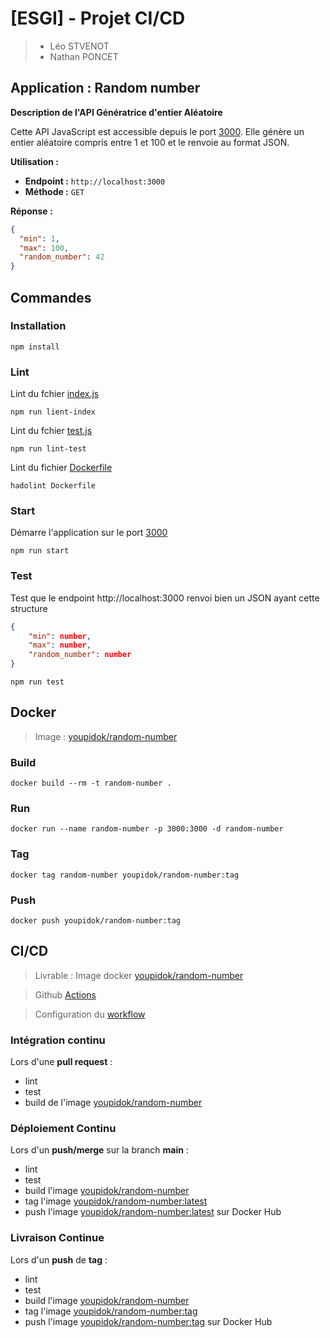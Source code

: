 # [ESGI] - Projet CI/CD

>- Léo STVENOT
>- Nathan PONCET

## Application : Random number
**Description de l'API Génératrice d'entier Aléatoire**

Cette API JavaScript est accessible depuis le port [3000](http://localhost:3000). 
Elle génère un entier aléatoire compris entre 1 et 100 et le renvoie au format JSON.

**Utilisation :**

- **Endpoint :** `http://localhost:3000`
- **Méthode :** `GET`

**Réponse :**
```json
{
  "min": 1,
  "max": 100,
  "random_number": 42
}
```

## Commandes
### Installation
```shell
npm install
```
### Lint
Lint du fchier [index.js](src/index.js)
```shell
npm run lient-index
```
Lint du fchier [test.js](test/test.js)
```shell
npm run lint-test
```
Lint du fichier [Dockerfile](Dockerfile)
```shell
hadolint Dockerfile
```
### Start
Démarre l'application sur le port [3000](http://localhost:3000)
```shell
npm run start
```
### Test
Test que le endpoint http://localhost:3000 renvoi bien un JSON ayant cette structure
```json
{
    "min": number,
    "max": number,
    "random_number": number
}
```
```shell
npm run test
```
## Docker
> Image : [youpidok/random-number](https://hub.docker.com/r/youpidok/random-number/tags)
### Build
```shell
docker build --rm -t random-number .
```
### Run
```shell
docker run --name random-number -p 3000:3000 -d random-number 
```
### Tag
```shell
docker tag random-number youpidok/random-number:tag
```
### Push
```shell
docker push youpidok/random-number:tag
```
## CI/CD
> Livrable : Image docker [youpidok/random-number](https://hub.docker.com/r/youpidok/random-number/tags)

> Github [Actions](https://github.com/YOUPIDOK/ranom-number/actions)

> Configuration du [workflow](.github/workflows/workflow.yml) 

### Intégration continu
Lors d'une **pull request** :
- lint
- test
- build de l'image [youpidok/random-number](https://hub.docker.com/r/youpidok/random-number/tags)
### Déploiement Continu
Lors d'un **push/merge** sur la branch **main** :
- lint
- test
- build l'image [youpidok/random-number](https://hub.docker.com/r/youpidok/random-number/tags)
- tag l'image [youpidok/random-number:latest](https://hub.docker.com/r/youpidok/random-number/tags)
- push l'image [youpidok/random-number:latest](https://hub.docker.com/r/youpidok/random-number/tags) sur Docker Hub

### Livraison Continue
Lors d'un **push** de **tag** :
- lint
- test
- build l'image [youpidok/random-number](https://hub.docker.com/r/youpidok/random-number/tags)
- tag l'image [youpidok/random-number:tag](https://hub.docker.com/r/youpidok/random-number/tags)
- push l'image [youpidok/random-number:tag](https://hub.docker.com/r/youpidok/random-number/tags) sur Docker Hub
